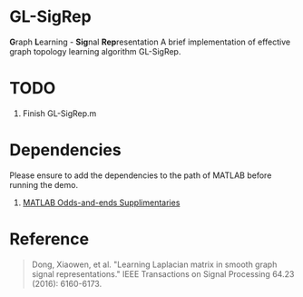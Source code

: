 # GL-SigRep
**G**raph **L**earning - **Sig**nal **Rep**resentation
A brief implementation of effective graph topology learning algorithm GL-SigRep.

# TODO
1. Finish GL-SigRep.m

# Dependencies
Please ensure to add the dependencies to the path of MATLAB before running the demo.

1. [MATLAB Odds-and-ends Supplimentaries](https://github.com/Mizera-Mondo/matlab-one-supp)

# Reference
> Dong, Xiaowen, et al. "Learning Laplacian matrix in smooth graph signal representations." IEEE Transactions on Signal Processing 64.23 (2016): 6160-6173.
